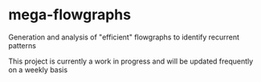 # mega-flowgraphs
Generation and analysis of "efficient" flowgraphs to identify recurrent patterns

This project is currently a work in progress and will be updated frequently on a weekly basis
